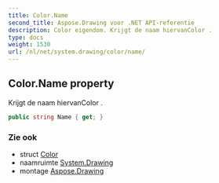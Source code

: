 ```yaml
---
title: Color.Name
second_title: Aspose.Drawing voor .NET API-referentie
description: Color eigendom. Krijgt de naam hiervanColor .
type: docs
weight: 1530
url: /nl/net/system.drawing/color/name/
---
```

## Color.Name property

Krijgt de naam hiervanColor .

```csharp
public string Name { get; }
```

### Zie ook

* struct [Color](../)
* naamruimte [System.Drawing](../../color/)
* montage [Aspose.Drawing](../../../)


